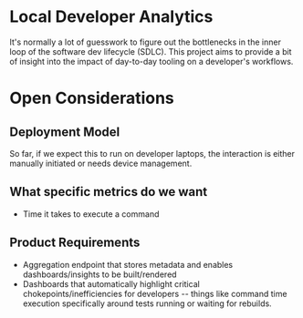 # Local Developer Analytics

It's normally a lot of guesswork to figure out the bottlenecks in the 
inner loop of the software dev lifecycle (SDLC). This project aims
to provide a bit of insight into the impact of day-to-day tooling
on a developer's workflows. 
 

# Open Considerations

## Deployment Model
So far, if we expect this to run on developer laptops, the interaction is either manually initiated or needs device management.

## What specific metrics do we want
* Time it takes to execute a command

## Product Requirements
* Aggregation endpoint that stores metadata and enables dashboards/insights to be built/rendered
* Dashboards that automatically highlight critical chokepoints/inefficiencies for developers -- things like command time execution specifically around tests running or waiting for rebuilds.
